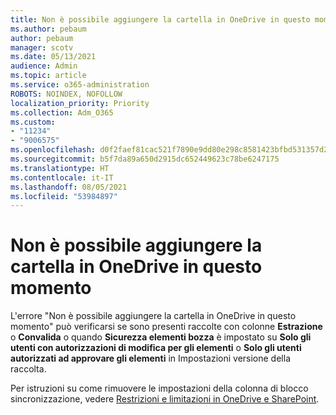 ```yaml
---
title: Non è possibile aggiungere la cartella in OneDrive in questo momento
ms.author: pebaum
author: pebaum
manager: scotv
ms.date: 05/13/2021
audience: Admin
ms.topic: article
ms.service: o365-administration
ROBOTS: NOINDEX, NOFOLLOW
localization_priority: Priority
ms.collection: Adm_O365
ms.custom:
- "11234"
- "9006575"
ms.openlocfilehash: d0f2faef81cac521f7890e9dd80e298c8581423bfbd531357d22f9e30ac89898
ms.sourcegitcommit: b5f7da89a650d2915dc652449623c78be6247175
ms.translationtype: HT
ms.contentlocale: it-IT
ms.lasthandoff: 08/05/2021
ms.locfileid: "53984897"
---
```

# <a name="onedrive-cant-add-your-folder-right-now"></a>Non è possibile aggiungere la cartella in OneDrive in questo momento

L'errore "Non è possibile aggiungere la cartella in OneDrive in questo momento" può verificarsi se sono presenti raccolte con colonne **Estrazione** o **Convalida** o quando **Sicurezza elementi bozza** è impostato su **Solo gli utenti con autorizzazioni di modifica per gli elementi** o **Solo gli utenti autorizzati ad approvare gli elementi** in Impostazioni versione della raccolta. 

Per istruzioni su come rimuovere le impostazioni della colonna di blocco sincronizzazione, vedere [Restrizioni e limitazioni in OneDrive e SharePoint](https://support.microsoft.com/office/64883a5d-228e-48f5-b3d2-eb39e07630fa).

